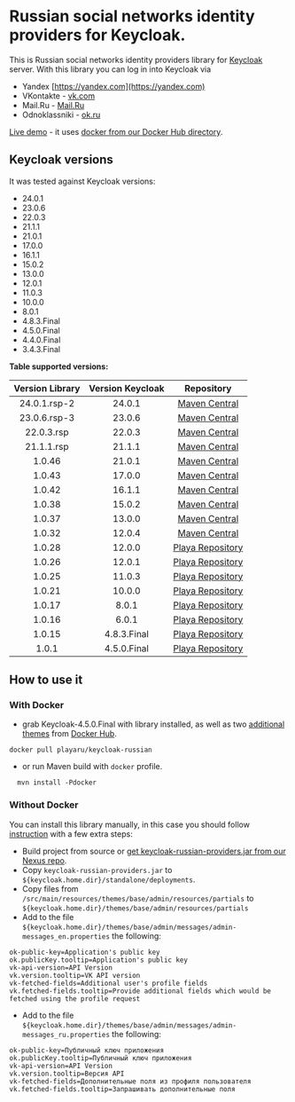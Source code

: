 # Russian social networks identity providers for Keycloak.

This is Russian social networks identity providers library for [Keycloak](https://www.keycloak.org/) server.
With this library you can log in into Keycloak via
+ Yandex [https://yandex.com](https://yandex.com)  
+ VKontakte - [vk.com](http://vk.com)
+ Mail.Ru - [Mail.Ru](https://mail.ru)
+ Odnoklassniki - [ok.ru](https://ok.ru) 

[Live demo](https://elements.playa.ru/) - it uses [docker from our Docker Hub directory](https://github.com/playa-ru/keycloak-russian).

## Keycloak versions

It was tested against Keycloak versions:
+ 24.0.1
+ 23.0.6
+ 22.0.3
+ 21.1.1
+ 21.0.1
+ 17.0.0
+ 16.1.1
+ 15.0.2
+ 13.0.0
+ 12.0.1
+ 11.0.3
+ 10.0.0
+ 8.0.1
+ 4.8.3.Final
+ 4.5.0.Final
+ 4.4.0.Final
+ 3.4.3.Final

**Table supported versions:**

|  Version Library  | Version Keycloak | Repository                                       |
| :---------------: |:----------------:| :----------------------------------------------: |
|   24.0.1.rsp-2    |      24.0.1      | [Maven Central](https://mvnrepository.com)       |
|   23.0.6.rsp-3    |      23.0.6      | [Maven Central](https://mvnrepository.com)       |
|    22.0.3.rsp     |      22.0.3      | [Maven Central](https://mvnrepository.com)       |
|    21.1.1.rsp     |      21.1.1      | [Maven Central](https://mvnrepository.com)       |
|      1.0.46       |      21.0.1      | [Maven Central](https://mvnrepository.com)       |
|      1.0.43       |      17.0.0      | [Maven Central](https://mvnrepository.com)       |
|      1.0.42       |      16.1.1      | [Maven Central](https://mvnrepository.com)       |
|      1.0.38       |      15.0.2      | [Maven Central](https://mvnrepository.com)       |
|      1.0.37       |      13.0.0      | [Maven Central](https://mvnrepository.com)       |
|      1.0.32       |      12.0.4      | [Maven Central](https://mvnrepository.com)       |
|      1.0.28       |      12.0.0      | [Playa Repository](https://nexus.playa.ru/nexus) |
|      1.0.26       |      12.0.1      | [Playa Repository](https://nexus.playa.ru/nexus) |
|      1.0.25       |      11.0.3      | [Playa Repository](https://nexus.playa.ru/nexus) | 
|      1.0.21       |      10.0.0      | [Playa Repository](https://nexus.playa.ru/nexus) |
|      1.0.17       |      8.0.1       | [Playa Repository](https://nexus.playa.ru/nexus) |
|      1.0.16       |      6.0.1       | [Playa Repository](https://nexus.playa.ru/nexus) |
|      1.0.15       |   4.8.3.Final    | [Playa Repository](https://nexus.playa.ru/nexus) |
|      1.0.1        |   4.5.0.Final    | [Playa Repository](https://nexus.playa.ru/nexus) |

## How to use it

### With Docker

- grab Keycloak-4.5.0.Final with library installed, as well as two [additional themes](https://github.com/playa-ru/keycloak-playa-themes) from [Docker Hub](https://github.com/playa-ru/keycloak-russian).
```
docker pull playaru/keycloak-russian
```
 - or run Maven build with `docker` profile.
```
  mvn install -Pdocker
```
### Without Docker 

You can install this library manually, in this case you should follow [instruction](https://www.keycloak.org/docs/latest/server_development/index.html#registering-provider-implementations) with a few extra steps:

* Build project from source or [get keycloak-russian-providers.jar from our Nexus repo](https://nexus.playa.ru/nexus/content/repositories/releases/ru/playa/keycloak/keycloak-russian-providers/). 
* Copy `keycloak-russian-providers.jar` to `${keycloak.home.dir}/standalone/deployments`.
* Copy files from `/src/main/resources/themes/base/admin/resources/partials` to `${keycloak.home.dir}/themes/base/admin/resources/partials`
* Add to the file `${keycloak.home.dir}/themes/base/admin/messages/admin-messages_en.properties` the following:
```
ok-public-key=Application's public key
ok.publicKey.tooltip=Application's public key
vk-api-version=API Version
vk.version.tooltip=VK API version
vk-fetched-fields=Additional user's profile fields
vk.fetched-fields.tooltip=Provide additional fields which would be fetched using the profile request
```
* Add to the file `${keycloak.home.dir}/themes/base/admin/messages/admin-messages_ru.properties` the following:
```
ok-public-key=Публичный ключ приложения
ok.publicKey.tooltip=Публичный ключ приложения
vk-api-version=API Version
vk.version.tooltip=Версия API
vk-fetched-fields=Дополнительные поля из профиля пользователя
vk.fetched-fields.tooltip=Запрашивать дополнительные поля
```
